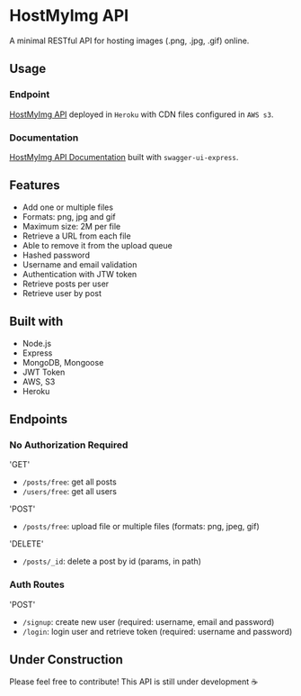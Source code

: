 # HostMyImg API

A minimal RESTful API for hosting images (.png, .jpg, .gif) online. 

## Usage

### Endpoint

[HostMyImg API](https://hostmyimg-api.herokuapp.com/) deployed in `Heroku` with CDN files configured in `AWS s3`.

### Documentation

[HostMyImg API Documentation](https://hostmyimg-api.herokuapp.com/api-docs) built with `swagger-ui-express`.

## Features

- Add one or multiple files
- Formats: png, jpg and gif
- Maximum size: 2M per file
- Retrieve a URL from each file
- Able to remove it from the upload queue
- Hashed password
- Username and email validation 
- Authentication with JTW token
- Retrieve posts per user
- Retrieve user by post 

## Built with

- Node.js
- Express
- MongoDB, Mongoose
- JWT Token
- AWS, S3
- Heroku

## Endpoints

### No Authorization Required

'GET'
- `/posts/free`: get all posts
- `/users/free`: get all users

'POST'
- `/posts/free`: upload file or multiple files (formats: png, jpeg, gif)

'DELETE'
- `/posts/_id`: delete a post by id (params, in path)

### Auth Routes

'POST'
- `/signup`: create new user (required: username, email and password)
- `/login`: login user and retrieve token (required: username and password)

## Under Construction

Please feel free to contribute! This API is still under development :coffee: